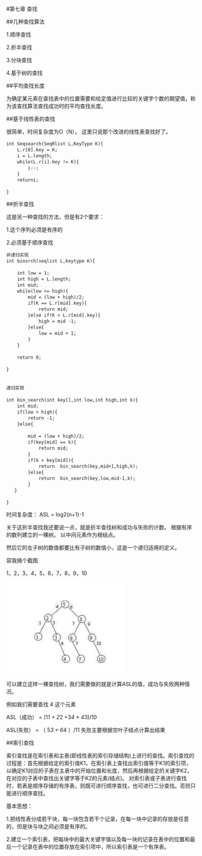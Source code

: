#第七章   查找 

##几种查找算法

1.顺序查找

2.折半查找

3.分块查找

4.基于树的查找

##平均查找长度

为确定某元素在查找表中的位置需要和给定值进行比较的关键字个数的期望值，称为该查找算法查找成功时的平均查找长度。

##基于线性表的查找

很简单，时间复杂度为O（N）。
这里只说那个改进的线性表查找好了。

```
int Seqsearch(SeqRlist L,KeyType K){
    L.r[0].key = K;
    i = L.length;
    while(L.r[i].key != K){
        i--;
    }
    returni;

}
```

##折半查找

这是另一种查找的方法，但是有2个要求：

1.这个序列必须是有序的

2.必须基于顺序查找

```
非递归实现
int binsrch(seqlist L,keytype K){

    int low = 1;
    int high = L.length;
    int mid;
    while(low <= high){
        mid = (low + high)/2;
        if(K == L.r[mid].key){
            return mid;
        }else if(K < L.r[mid].key){
            high = mid -1;
        }else{
            low = mid + 1;
        }
    }

    return 0;

}


递归实现

int bin_search(int key[],int low,int high,int k){
    int mid;
    if(low > high){
        return -1;
    }else{
    
        mid = (low + high)/2;
        if(key[mid] == k){
            return mid;
        }
        if(k > key[mid]){
            return  bin_search(key,mid+1,high,k);
        }else{
            return  bin_search(key,low,mid-1,k);
        }
   }

}

```
时间复杂度：
    ASL = log2(n+1)-1
    
关于这折半查找我还要说一点，就是折半查找树和成功与失败的计数。
根据有序的数列建立的一棵树。
以中间元素作为根结点。

然后它的左子树的数值都要比有子树的数值小，这是一个递归适用的定义。

容我搞个截图

1，2，3，4，5，6，7，8，9，10


![find_tree](./find_tree.png)

可以建立这样一棵查找树，我们需要做的就是计算ASL的值，成功与失败两种情况。

例如我们需要查找 4 这个元素

ASL（成功） = (1*1 + 2*2 +3*4 + 4*3)/10

ASL(失败） = （ 5*3 + 6*4  ）/11  失败主要根据空叶子结点计算出结果

##索引查找

索引查找是在索引表和主表(即线性表的索引存储结构)上进行的查找。索引查找的过程是：首先根据给定的索引值K1，在索引表上查找出索引值等于K1的索引项，以确定K1对应的子表在主表中的开始位置和长度，然后再根据给定的关键字K2，在对应的子表中查找出关键字等于K2的元素(结点)。
对索引表或子表进行查找时，若表是顺序存储的有序表，则既可进行顺序查找，也可进行二分查找。否则只能进行顺序查找。


基本思想：

1.把线性表分成若干块，每一块包含若干个记录，在每一块中记录的存放是任意的，但是块与块之间必须是有序的。

2.建立一个索引表，把每块中的最大关键字值以及每一块的记录在表中的位置和最后一个记录在表中的位置存放在索引项中，所以索引表是一个有序表。




